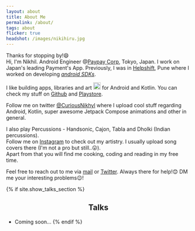 ```yaml
---
layout: about
title: About Me
permalink: /about/
tags: about
flicker: true
headshot: /images/nikihiru.jpg
---
```


Thanks for stopping by!😄<br/>
Hi, I'm Nikhil. Android Engineer @[Paypay Corp](https://paypay.ne.jp/), Tokyo, Japan. I work on Japan's leading Payment's App. 
Previously, I was in [Helpshift](https://helpshift.com), Pune where I worked on developing [_android SDKs_](https://developers.helpshift.com/). 

I like building apps, libraries and art <img src="https://banner2.cleanpng.com/20180712/wtz/kisspng-android-software-development-kotlin-mobile-app-dev-android-programming-5b47975c864181.2459683915314184605499.jpg" width="20" height="20"> for Android and Kotlin. 
You can check my stuff on [Github](https://github.com/CuriousNikhil) and [Playstore](https://play.google.com/store/apps/developer?id=Mystiko+Labs).

Follow me on twitter [@CuriousNikhyl](https://twitter.com/curiousnikhyl) where I upload cool stuff regarding Android, Kotlin, super awesome Jetpack Compose animations and other in general. 

I also play Percussions - Handsonic, Cajon, Tabla and Dholki (Indian percussions). <br/>
Follow me on [Instagram](https://www.instagram.com/nikhiil_chaudhari/) to check out my artistry. I usually upload song covers there (I'm not a pro but still..😛).<br/>
Apart from that you will find me cooking, coding and reading in my free time.


Feel free to reach out to me via [mail](nikhyl777@gmail.com) or [Twitter](https://twitter.com/curiousnikhyl). Always there for help!😊 DM me your interesting problems😉!


{% if site.show_talks_section %}
## Talks

- Coming soon...
{% endif %}


<style>
.post-header, #talks, #workshops {
  text-align: center; /* Want the About Page header to be in the middle */
}
</style>
